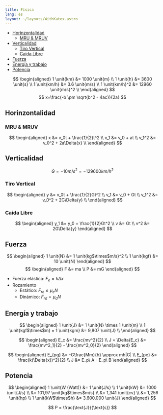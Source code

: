 ```yaml
---
title: Física
lang: es
layout: ~/layouts/WithKatex.astro
---
```

- [Horinzontalidad](#horinzontalidad)
	- [MRU & MRUV](#mru--mruv)
- [Verticalidad](#verticalidad)
	- [Tiro Vertical](#tiro-vertical)
	- [Caida Libre](#caida-libre)
- [Fuerza](#fuerza)
- [Energía y trabajo](#energía-y-trabajo)
- [Potencia](#potencia)

$$
\begin{aligned}
1 \unit{km} &= 1000 \unit{m} \\
1 \unit{h} &= 3600 \unit{s} \\
1 \unit{km/h} &= 3.6 \unit{m/s} \\
1 \unit{km/h}^2 &= 12960 \unit{m/s}^2 \\
\end{aligned}
$$
$$
x=\frac{-b \pm \sqrt{b^2 - 4ac}}{2a}
$$

## Horinzontalidad
### MRU & MRUV
$$
\begin{aligned}
x &= v_0t + \frac{1}{2}t^2 \\
v_1 &= v_0 + at \\
v_1^2 &= v_0^2 + 2a\Delta{x} \\
\end{aligned}
$$

## Verticalidad

$$
G = -10 \unit{m/s}^2 = -129600 \unit{km/h}^2
$$

### Tiro Vertical
$$
\begin{aligned}
y &= v_0t + \frac{1}{2}Gt^2 \\
v_1 &= v_0 + Gt \\
v_1^2 &= v_0^2 + 2G\Delta{y} \\
\end{aligned}
$$

### Caida Libre
$$
\begin{aligned}
y_1 &= y_0 + \frac{1}{2}Gt^2 \\
v &= Gt \\
v^2 &= 2G\Delta{y}
\end{aligned}
$$

## Fuerza
$$
\begin{aligned}
1 \unit{N} &= 1 \unit{kg$\times$m/s}^2 \\
1 \unit{kgf} &= 10 \unit{N}
\end{aligned}
$$
$$
\begin{aligned}
F &= ma \\
P &= mG
\end{aligned}
$$

- Fuerza elástica: $F_e = k \Delta x$
- Rozamiento
	- Estático: $F_{re} \leq \mu_eN$
	- Dinámico: $F_{rd} = \mu_dN$

## Energía y trabajo
$$
\begin{aligned}
1 \unit{J} &= 1 \unit{N} \times 1 \unit{m} \\
1 \unit{kgf$\times$m} = 1 \unit{kgm} &= 9,807 \unit{J} \\
\end{aligned}
$$

$$
\begin{aligned}
E_c &= \frac{mv^2}{2} \\
J = \Delta{E_c} &= \frac{mv^2_1}{2} - \frac{mv^2_0}{2}
\end{aligned}
$$

$$
\begin{aligned}
E_{pg} &= -G\frac{Mm}{h} \approx mh|G| \\
E_{pe} &= \frac{k(\Delta{x})^2}{2} \\
J &= E_p\ A - E_p\ B
\end{aligned}
$$

## Potencia
$$
\begin{aligned}
1 \unit{W (Watt)} &= 1 \unit{J/s} \\
1 \unit{kW} &= 1000 \unit{J/s} \\
						&= 101,97 \unit{kg$\times$m/s} \\
						&= 1,341 \unit{cv} \\
						&= 1,256 \unit{hp} \\
1 \unit{kW$\times$h} &= 3.600.000 \unit{J}
\end{aligned}
$$

$$
P = \frac{\text{J}}{\text{s}}
$$